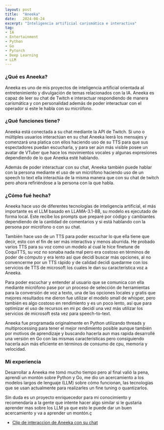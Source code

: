 ```yaml
---
layout: post
title:  "Aneeka"
date:   2024-08-24
excerpt: "Inteligencia artificial carismática e interactiva"
tag:
- IA
- Entertainment
- Python
- Go
- Pytorch
- Deep Learning
- LLM
---
```


### ¿Qué es Aneeka?
Aneeka es uno de mis proyectos de inteligencia artificial orientada al entretenimiento y divulgación de temas relacionados con la IA.
Aneeka es capaz de leer su chat de Twitch e interactuar respondiendo de manera carismática y con personalidad además de poder interactuar con el operador si este le habla con su micrófono.

### ¿Qué funciones tiene?
Aneeka está conectada a su chat mediante la API de Twitch. Si uno o múltiples usuarios interactúan en su chat Aneeka leerá los mensajes y comenzará una platica con ellos haciendo uso de su TTS para que sus espectadores puedan escucharla, y para ser aún más visible posee un avatar de VTuber que hace los movimientos vocales y algunas expresiones dependiendo de lo que Aneeka esté hablando.

Además de poder interactuar con su chat, Aneeka también puede hablar con la persona mediante el uso de un micrófono haciendo uso de un speech to text ella interactúa de la misma manera que con su chat de twitch pero ahora refiriéndose a la persona con la que habla.

### ¿Cómo fué hecha?
Aneeka hace uso de diferentes tecnologías de inteligencia artificial, el más importante es el LLM basado en LLAMA-3.1-8B, su modelo es ejecutado de forma local. Este recibe los prompts que preparé por código y cambiantes dependiendo de la cantidad de comentarios y si está hablando con la persona por micrófono o con su chat.

También hace uso de un TTS para poder escuchar lo que ella tiene que decir, esto con el fin de ser más interactiva y menos aburrida. He probado varios TTS para su voz como un modelo al cual le hice finetune de CoquiTTS, su voz no sonaba nada mal pero era costoso en términos de poder de cómputo y era lento así que decidí buscar más opciones, al no convencerme por un TTS rápido y de calidad decidí quedarme con los servicios de TTS de microsoft los cuales le dan su característica voz a Aneeka.

Para poder escuchar y entender al usuario que se comunica con ella mediante micrófono pase por un proceso de selección de herramientas para la conversión de voz a texto, una de las opciones locales y gratis que mejores resultados me dieron fue utilizar el modelo small de whisper, pero también es algo costoso en rendimiento y es un poco lento, así que para optimizar el uso de recursos en mi pc decidí una vez más utilizar los servicios de microsoft esta vez para speech-to-text.

Aneeka fue programada originalmente en Python utilizando threads y multiprocessing para tener el mejor rendimiento posible aunque también por motivos de aprendizaje y buscando hacerla aun mas rapida desarrollé una versión en Go con las mismas características pero consiguiendo hacerla aún más eficiente en términos de consumo de cpu, memoria y velocidad.

### Mi experiencia
Desarrollar a Aneeka me tomó mucho tiempo pero al final valió la pena, aprendí un montón sobre Python y Go, me dio un acercamiento a los modelos largos de lenguaje (LLM) sobre cómo funcionan, las tecnologías que se usan actualmente para realizarles un fine tuning o quantizarlos.

Sin duda es un proyecto enriquecedor para mi conocimiento y recomendaría a la gente que intente hacer algo similar si le gustaria aprender mas sobre los LLM ya que esto le puede dar un buen acercamiento y va a aprender un montón.ç

* <a href="https://www.twitch.tv/axelinsz/clip/JoyousTiredSaladDerp-yFTGXZ892XcwLpee?filter=clips&range=all&sort=time">Clip de interaccion de Aneeka con su chat</a>